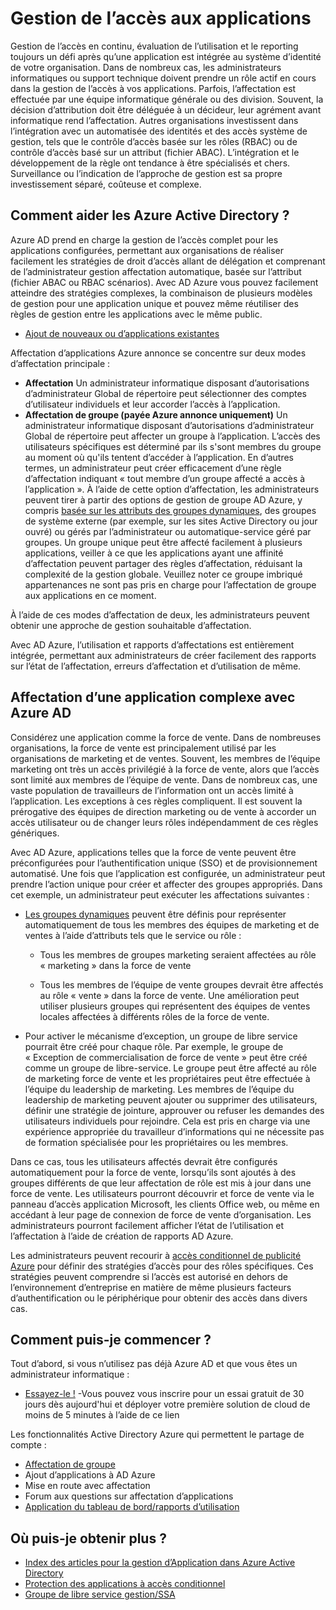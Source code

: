 <properties
  pageTitle="Gestion de l’accès aux applications à l’aide d’Active Directory Azure |  Microsoft Azure"
  description="Décrit comment Azure Active Directory permet aux organisations de spécifier les applications à laquelle chaque utilisateur a accès."
  services="active-directory"
  documentationCenter=""
  authors="femila"
  manager="femila"
  editor=""/>

 <tags
  ms.service="active-directory"
  ms.workload="identity"
  ms.tgt_pltfrm="na"
  ms.devlang="na"
  ms.topic="article"
  ms.date="10/13/2016"
  ms.author="femila"/>


# <a name="managing-access-to-apps"></a>Gestion de l’accès aux applications

Gestion de l’accès en continu, évaluation de l’utilisation et le reporting toujours un défi après qu’une application est intégrée au système d’identité de votre organisation. Dans de nombreux cas, les administrateurs informatiques ou support technique doivent prendre un rôle actif en cours dans la gestion de l’accès à vos applications. Parfois, l’affectation est effectuée par une équipe informatique générale ou des division. Souvent, la décision d’attribution doit être déléguée à un décideur, leur agrément avant informatique rend l’affectation.  Autres organisations investissent dans l’intégration avec un automatisée des identités et des accès système de gestion, tels que le contrôle d’accès basée sur les rôles (RBAC) ou de contrôle d’accès basé sur un attribut (fichier ABAC). L’intégration et le développement de la règle ont tendance à être spécialisés et chers. Surveillance ou l’indication de l’approche de gestion est sa propre investissement séparé, coûteuse et complexe.

## <a name="how-does-azure-active-directory-help"></a>Comment aider les Azure Active Directory ?

 Azure AD prend en charge la gestion de l’accès complet pour les applications configurées, permettant aux organisations de réaliser facilement les stratégies de droit d’accès allant de délégation et comprenant de l’administrateur gestion affectation automatique, basée sur l’attribut (fichier ABAC ou RBAC scénarios). Avec AD Azure vous pouvez facilement atteindre des stratégies complexes, la combinaison de plusieurs modèles de gestion pour une application unique et pouvez même réutiliser des règles de gestion entre les applications avec le même public.

 - [Ajout de nouveaux ou d’applications existantes](active-directory-sso-integrate-saas-apps.md)


 Affectation d’applications Azure annonce se concentre sur deux modes d’affectation principale :

- **Affectation** Un administrateur informatique disposant d’autorisations d’administrateur Global de répertoire peut sélectionner des comptes d’utilisateur individuels et leur accorder l’accès à l’application.
- **Affectation de groupe (payée Azure annonce uniquement)** Un administrateur informatique disposant d’autorisations d’administrateur Global de répertoire peut affecter un groupe à l’application. L’accès des utilisateurs spécifiques est déterminé par ils s'sont membres du groupe au moment où qu'ils tentent d’accéder à l’application. En d’autres termes, un administrateur peut créer efficacement d’une règle d’affectation indiquant « tout membre d’un groupe affecté a accès à l’application ». À l’aide de cette option d’affectation, les administrateurs peuvent tirer à partir des options de gestion de groupe AD Azure, y compris [basée sur les attributs des groupes dynamiques](active-directory-accessmanagement-manage-groups.md), des groupes de système externe (par exemple, sur les sites Active Directory ou jour ouvré) ou gérés par l’administrateur ou automatique-service géré par groupes. Un groupe unique peut être affecté facilement à plusieurs applications, veiller à ce que les applications ayant une affinité d’affectation peuvent partager des règles d’affectation, réduisant la complexité de la gestion globale. Veuillez noter ce groupe imbriqué appartenances ne sont pas pris en charge pour l’affectation de groupe aux applications en ce moment.

À l’aide de ces modes d’affectation de deux, les administrateurs peuvent obtenir une approche de gestion souhaitable d’affectation.

Avec AD Azure, l’utilisation et rapports d’affectations est entièrement intégrée, permettant aux administrateurs de créer facilement des rapports sur l’état de l’affectation, erreurs d’affectation et d’utilisation de même.

## <a name="complex-application-assignment-with-azure-ad"></a>Affectation d’une application complexe avec Azure AD

Considérez une application comme la force de vente. Dans de nombreuses organisations, la force de vente est principalement utilisé par les organisations de marketing et de ventes. Souvent, les membres de l’équipe marketing ont très un accès privilégié à la force de vente, alors que l’accès sont limité aux membres de l’équipe de vente. Dans de nombreux cas, une vaste population de travailleurs de l’information ont un accès limité à l’application. Les exceptions à ces règles compliquent. Il est souvent la prérogative des équipes de direction marketing ou de vente à accorder un accès utilisateur ou de changer leurs rôles indépendamment de ces règles génériques.

Avec AD Azure, applications telles que la force de vente peuvent être préconfigurées pour l’authentification unique (SSO) et de provisionnement automatisé. Une fois que l’application est configurée, un administrateur peut prendre l’action unique pour créer et affecter des groupes appropriés. Dans cet exemple, un administrateur peut exécuter les affectations suivantes :

- [Les groupes dynamiques](active-directory-accessmanagement-manage-groups.md) peuvent être définis pour représenter automatiquement de tous les membres des équipes de marketing et de ventes à l’aide d’attributs tels que le service ou rôle :

    - Tous les membres de groupes marketing seraient affectées au rôle « marketing » dans la force de vente

    - Tous les membres de l’équipe de vente groupes devrait être affectés au rôle « vente » dans la force de vente. Une amélioration peut utiliser plusieurs groupes qui représentent des équipes de ventes locales affectées à différents rôles de la force de vente.

- Pour activer le mécanisme d’exception, un groupe de libre service pourrait être créé pour chaque rôle. Par exemple, le groupe de « Exception de commercialisation de force de vente » peut être créé comme un groupe de libre-service. Le groupe peut être affecté au rôle de marketing force de vente et les propriétaires peut être effectuée à l’équipe du leadership de marketing. Les membres de l’équipe du leadership de marketing peuvent ajouter ou supprimer des utilisateurs, définir une stratégie de jointure, approuver ou refuser les demandes des utilisateurs individuels pour rejoindre. Cela est pris en charge via une expérience appropriée du travailleur d’informations qui ne nécessite pas de formation spécialisée pour les propriétaires ou les membres.

Dans ce cas, tous les utilisateurs affectés devrait être configurés automatiquement pour la force de vente, lorsqu’ils sont ajoutés à des groupes différents de que leur affectation de rôle est mis à jour dans une force de vente. Les utilisateurs pourront découvrir et force de vente via le panneau d’accès application Microsoft, les clients Office web, ou même en accédant à leur page de connexion de force de vente d’organisation. Les administrateurs pourront facilement afficher l’état de l’utilisation et l’affectation à l’aide de création de rapports AD Azure.

Les administrateurs peuvent recourir à [accès conditionnel de publicité Azure](active-directory-conditional-access.md) pour définir des stratégies d’accès pour des rôles spécifiques. Ces stratégies peuvent comprendre si l’accès est autorisé en dehors de l’environnement d’entreprise en matière de même plusieurs facteurs d’authentification ou le périphérique pour obtenir des accès dans divers cas.

## <a name="how-can-i-get-started"></a>Comment puis-je commencer ?

Tout d’abord, si vous n’utilisez pas déjà Azure AD et que vous êtes un administrateur informatique :

 - [Essayez-le !](https://azure.microsoft.com/trial/get-started-active-directory/) -Vous pouvez vous inscrire pour un essai gratuit de 30 jours dès aujourd'hui et déployer votre première solution de cloud de moins de 5 minutes à l’aide de ce lien

Les fonctionnalités Active Directory Azure qui permettent le partage de compte :

- [Affectation de groupe](active-directory-accessmanagement-self-service-group-management.md)
- Ajout d’applications à AD Azure
- Mise en route avec affectation
- Forum aux questions sur affectation d’applications
- [Application du tableau de bord/rapports d’utilisation](active-directory-passwords-get-insights.md)

## <a name="where-can-i-learn-more"></a>Où puis-je obtenir plus ?

- [Index des articles pour la gestion d’Application dans Azure Active Directory](active-directory-apps-index.md)
- [Protection des applications à accès conditionnel](active-directory-conditional-access.md)
- [Groupe de libre service gestion/SSA](active-directory-accessmanagement-self-service-group-management.md)
